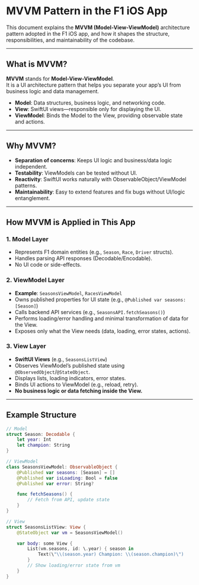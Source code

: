 # MVVM Pattern in the F1 iOS App

This document explains the **MVVM (Model-View-ViewModel)** architecture pattern adopted in the F1 iOS app, and how it shapes the structure, responsibilities, and maintainability of the codebase.

---

## **What is MVVM?**

**MVVM** stands for **Model-View-ViewModel**.  
It is a UI architecture pattern that helps you separate your app’s UI from business logic and data management.  
- **Model**: Data structures, business logic, and networking code.
- **View**: SwiftUI views—responsible only for displaying the UI.
- **ViewModel**: Binds the Model to the View, providing observable state and actions.

---

## **Why MVVM?**

- **Separation of concerns**: Keeps UI logic and business/data logic independent.
- **Testability**: ViewModels can be tested without UI.
- **Reactivity**: SwiftUI works naturally with ObservableObject/ViewModel patterns.
- **Maintainability**: Easy to extend features and fix bugs without UI/logic entanglement.

---

## **How MVVM is Applied in This App**

### **1. Model Layer**

- Represents F1 domain entities (e.g., `Season`, `Race`, `Driver` structs).
- Handles parsing API responses (Decodable/Encodable).
- No UI code or side-effects.

### **2. ViewModel Layer**

- **Example**: `SeasonsViewModel`, `RacesViewModel`
- Owns published properties for UI state (e.g., `@Published var seasons: [Season]`)
- Calls backend API services (e.g., `SeasonsAPI.fetchSeasons()`)
- Performs loading/error handling and minimal transformation of data for the View.
- Exposes only what the View needs (data, loading, error states, actions).

### **3. View Layer**

- **SwiftUI Views** (e.g., `SeasonsListView`)
- Observes ViewModel’s published state using `@ObservedObject`/`@StateObject`.
- Displays lists, loading indicators, error states.
- Binds UI actions to ViewModel (e.g., reload, retry).
- **No business logic or data fetching inside the View.**

---

## **Example Structure**

```swift
// Model
struct Season: Decodable {
    let year: Int
    let champion: String
}

// ViewModel
class SeasonsViewModel: ObservableObject {
    @Published var seasons: [Season] = []
    @Published var isLoading: Bool = false
    @Published var error: String?

    func fetchSeasons() {
        // Fetch from API, update state
    }
}

// View
struct SeasonsListView: View {
    @StateObject var vm = SeasonsViewModel()

    var body: some View {
        List(vm.seasons, id: \.year) { season in
            Text(\"\\(season.year) Champion: \\(season.champion)\")
        }
        // Show loading/error state from vm
    }
}
